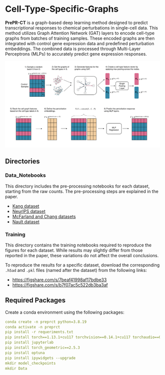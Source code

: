 # Cell-Type-Specific-Graphs

**PrePR-CT** is a graph-based deep learning method designed to predict transcriptional responses to chemical perturbations in single-cell data. This method utilizes Graph Attention Network (GAT) layers to encode cell-type graphs from batches of training samples. These encoded graphs are then integrated with control gene expression data and predefined perturbation embeddings. The combined data is processed through Multi-Layer Perceptrons (MLPs) to accurately predict gene expression responses.

![Graphical Abstract](PrePR-CT.png)


## Directories

### Data_Notebooks
This directory includes the pre-processing notebooks for each dataset, starting from the raw counts. The pre-processing steps are explained in the paper.
* [Kang dataset](https://www.ncbi.nlm.nih.gov/geo/query/acc.cgi?acc=GSE96583)
* [NeurIPS dataset](https://www.kaggle.com/competitions/open-problems-single-cell-perturbations)
* [McFarland and Chang datasets](http://projects.sanderlab.org/scperturb/datavzrd/scPerturb_vzrd_v1/dataset_info/index_1.html)
* [Nault dataset](https://github.com/BhattacharyaLab/scVIDR/tree/main)


### Training

This directory contains the training notebooks required to reproduce the figures for each dataset. While results may slightly differ from those reported in the paper, these variations do not affect the overall conclusions.

To reproduce the results for a specific dataset, download the corresponding `.h5ad` and `.pkl` files (named after the dataset) from the following links:

- https://figshare.com/s/7beaf41998af17bdbe33  
- https://figshare.com/s/b7f07ac5c522db3ba3af



## Required Packages

Create a conda environment using the following packages:
```yaml
conda create -n preprct python=3.8.19
conda activate -n preprct
pip install -r requeriments.txt
pip install torch==1.13.1+cu117 torchvision==0.14.1+cu117 torchaudio==0.13.1 --extra-index-url https://download.pytorch.org/whl/cu117
pip install jupyterlab
pip install torch_geometric==2.5.3
pip install optuna
pip install ipywidgets --upgrade
mkdir model_checkpoints
mkdir Data
